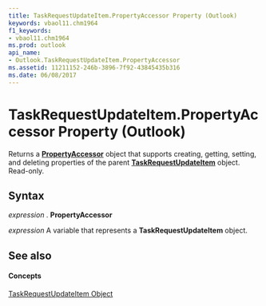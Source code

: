 ```yaml
---
title: TaskRequestUpdateItem.PropertyAccessor Property (Outlook)
keywords: vbaol11.chm1964
f1_keywords:
- vbaol11.chm1964
ms.prod: outlook
api_name:
- Outlook.TaskRequestUpdateItem.PropertyAccessor
ms.assetid: 11211152-246b-3896-7f92-43845435b316
ms.date: 06/08/2017
---
```



# TaskRequestUpdateItem.PropertyAccessor Property (Outlook)

Returns a  **[PropertyAccessor](propertyaccessor-object-outlook.md)** object that supports creating, getting, setting, and deleting properties of the parent **[TaskRequestUpdateItem](taskrequestupdateitem-object-outlook.md)** object. Read-only.


## Syntax

 _expression_ . **PropertyAccessor**

 _expression_ A variable that represents a **TaskRequestUpdateItem** object.


## See also


#### Concepts


[TaskRequestUpdateItem Object](taskrequestupdateitem-object-outlook.md)

